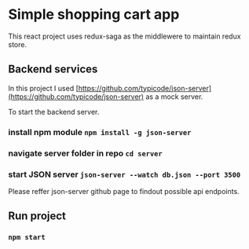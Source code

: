 # Simple shopping cart app

This react project uses redux-saga as the middlewere to maintain redux store.

## Backend services
In this project I used [https://github.com/typicode/json-server](https://github.com/typicode/json-server) as a mock server.

To start the backend server.
### install npm module `npm install -g json-server`
### navigate server folder in repo `cd server`
### start JSON server `json-server --watch db.json --port 3500`

Please reffer json-server github page to findout possible api endpoints.

## Run project
### `npm start`

